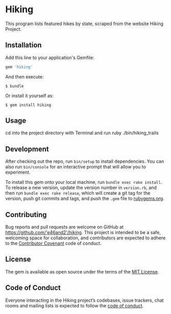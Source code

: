 # Hiking

This program lists featured hikes by state, scraped from the website Hiking Project.

## Installation

Add this line to your application's Gemfile:

```ruby
gem 'hiking'
```

And then execute:

    $ bundle

Or install it yourself as:

    $ gem install hiking

## Usage

cd into the project directory with Terminal and run ruby ./bin/hiking_trails 

## Development

After checking out the repo, run `bin/setup` to install dependencies. You can also run `bin/console` for an interactive prompt that will allow you to experiment.

To install this gem onto your local machine, run `bundle exec rake install`. To release a new version, update the version number in `version.rb`, and then run `bundle exec rake release`, which will create a git tag for the version, push git commits and tags, and push the `.gem` file to [rubygems.org](https://rubygems.org).

## Contributing

Bug reports and pull requests are welcome on GitHub at https://github.com/'e46and2'/hiking. This project is intended to be a safe, welcoming space for collaboration, and contributors are expected to adhere to the [Contributor Covenant](http://contributor-covenant.org) code of conduct.

## License

The gem is available as open source under the terms of the [MIT License](https://opensource.org/licenses/MIT).

## Code of Conduct

Everyone interacting in the Hiking project’s codebases, issue trackers, chat rooms and mailing lists is expected to follow the [code of conduct](https://github.com/'e46and2'/hiking/blob/master/CODE_OF_CONDUCT.md).
